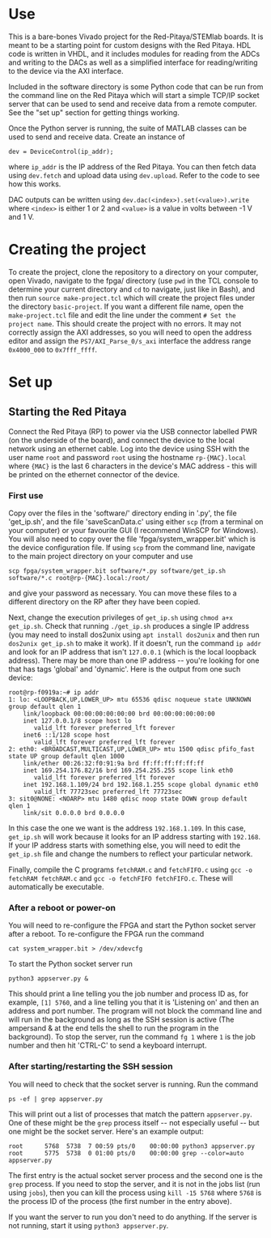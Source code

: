 # Use

This is a bare-bones Vivado project for the Red-Pitaya/STEMlab boards.  It is meant to be a starting point for custom designs with the Red Pitaya.  HDL code is written in VHDL, and it includes modules for reading from the ADCs and writing to the DACs as well as a simplified interface for reading/writing to the device via the AXI interface.

Included in the software directory is some Python code that can be run from the command line on the Red Pitaya which will start a simple TCP/IP socket server that can be used to send and receive data from a remote computer.  See the "set up" section for getting things working.

Once the Python server is running, the suite of MATLAB classes can be used to send and receive data.  Create an instance of
```
dev = DeviceControl(ip_addr);
```
where `ip_addr` is the IP address of the Red Pitaya.  You can then fetch data using `dev.fetch` and upload data using `dev.upload`.  Refer to the code to see how this works.

DAC outputs can be written using `dev.dac(<index>).set(<value>).write` where `<index>` is either 1 or 2 and `<value>` is a value in volts between -1 V and 1 V. 

# Creating the project

To create the project, clone the repository to a directory on your computer, open Vivado, navigate to the fpga/ directory (use `pwd` in the TCL console to determine your current directory and `cd` to navigate, just like in Bash), and then run `source make-project.tcl` which will create the project files under the directory `basic-project`.  If you want a different file name, open the `make-project.tcl` file and edit the line under the comment `# Set the project name`.  This should create the project with no errors.  It may not correctly assign the AXI addresses, so you will need to open the address editor and assign the `PS7/AXI_Parse_0/s_axi` interface the address range `0x4000_000` to `0x7fff_ffff`.

# Set up

## Starting the Red Pitaya

Connect the Red Pitaya (RP) to power via the USB connector labelled PWR (on the underside of the board), and connect the device to the local network using an ethernet cable.  Log into the device using SSH with the user name `root` and password `root` using the hostname `rp-{MAC}.local` where `{MAC}` is the last 6 characters in the device's MAC address - this will be printed on the ethernet connector of the device.

### First use

Copy over the files in the 'software/' directory ending in '.py', the file 'get_ip.sh', and the file 'saveScanData.c' using either `scp` (from a terminal on your computer) or your favourite GUI (I recommend WinSCP for Windows).  You will also need to copy over the file 'fpga/system_wrapper.bit' which is the device configuration file.  If using `scp` from the command line, navigate to the main project directory on your computer and use
```
scp fpga/system_wrapper.bit software/*.py software/get_ip.sh software/*.c root@rp-{MAC}.local:/root/
```
and give your password as necessary.  You can move these files to a different directory on the RP after they have been copied.

Next, change the execution privileges of `get_ip.sh` using `chmod a+x get_ip.sh`.  Check that running `./get_ip.sh` produces a single IP address (you may need to install dos2unix using `apt install dos2unix` and then run `dos2unix get_ip.sh` to make it work).  If it doesn't, run the command `ip addr` and look for an IP address that isn't `127.0.0.1` (which is the local loopback address).  There may be more than one IP address -- you're looking for one that has tags 'global' and 'dynamic'.  Here is the output from one such device:
```
root@rp-f0919a:~# ip addr
1: lo: <LOOPBACK,UP,LOWER_UP> mtu 65536 qdisc noqueue state UNKNOWN group default qlen 1
    link/loopback 00:00:00:00:00:00 brd 00:00:00:00:00:00
    inet 127.0.0.1/8 scope host lo
       valid_lft forever preferred_lft forever
    inet6 ::1/128 scope host 
       valid_lft forever preferred_lft forever
2: eth0: <BROADCAST,MULTICAST,UP,LOWER_UP> mtu 1500 qdisc pfifo_fast state UP group default qlen 1000
    link/ether 00:26:32:f0:91:9a brd ff:ff:ff:ff:ff:ff
    inet 169.254.176.82/16 brd 169.254.255.255 scope link eth0
       valid_lft forever preferred_lft forever
    inet 192.168.1.109/24 brd 192.168.1.255 scope global dynamic eth0
       valid_lft 77723sec preferred_lft 77723sec
3: sit0@NONE: <NOARP> mtu 1480 qdisc noop state DOWN group default qlen 1
    link/sit 0.0.0.0 brd 0.0.0.0
```
In this case the one we want is the address `192.168.1.109`.  In this case, `get_ip.sh` will work because it looks for an IP address starting with `192.168`.  If your IP address starts with something else, you will need to edit the `get_ip.sh` file and change the numbers to reflect your particular network.

Finally, compile the C programs `fetchRAM.c` and `fetchFIFO.c` using `gcc -o fetchRAM fetchRAM.c` and `gcc -o fetchFIFO fetchFIFO.c`.  These will automatically be executable.

### After a reboot or power-on

You will need to re-configure the FPGA and start the Python socket server after a reboot.  To re-configure the FPGA run the command
```
cat system_wrapper.bit > /dev/xdevcfg
```

To start the Python socket server run
```
python3 appserver.py &
```
This should print a line telling you the job number and process ID  as, for example, `[1] 5760`, and a line telling you that it is 'Listening on' and then an address and port number.  The program will not block the command line and will run in the background as long as the SSH session is active (The ampersand & at the end tells the shell to run the program in the background).  To stop the server, run the command `fg 1` where `1` is the job number and then hit 'CTRL-C' to send a keyboard interrupt.

### After starting/restarting the SSH session

You will need to check that the socket server is running.  Run the command
```
ps -ef | grep appserver.py
```
This will print out a list of processes that match the pattern `appserver.py`.  One of these might be the `grep` process itself -- not especially useful -- but one might be the socket server.  Here's an example output:
```
root      5768  5738  7 00:59 pts/0    00:00:00 python3 appserver.py
root      5775  5738  0 01:00 pts/0    00:00:00 grep --color=auto appserver.py
```
The first entry is the actual socket server process and the second one is the `grep` process.  If you need to stop the server, and it is not in the jobs list (run using `jobs`), then you can kill the process using `kill -15 5768` where `5768` is the process ID of the process (the first number in the entry above).  

If you want the server to run you don't need to do anything.  If the server is not running, start it using `python3 appserver.py`.  